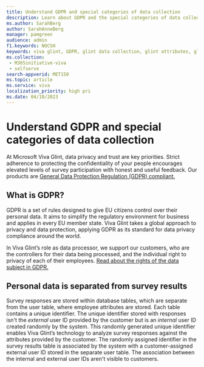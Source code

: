 ```yaml
---
title: Understand GDPR and special categories of data collection
description: Learn about GDPR and the special categories of data collection here.
ms.author: SarahBerg
author: SarahAnneBerg
manager: pamgreen
audience: admin
f1.keywords: NOCSH
keywords: viva glint, GDPR, glint data collection, glint attributes, glint survey
ms.collection: 
 - M365initiative-viva
 - selfserve
search-appverid: MET150
ms.topic: article
ms.service: viva
localization_priority: high pri
ms.date: 04/10/2023
---
```


# Understand GDPR and special categories of data collection

At Microsoft Viva Glint, data privacy and trust are key priorities. Strict adherence to protecting the confidentiality of your people encourages elevated levels of survey participation with honest and useful feedback. Our products are [General Data Protection Regulation (GDPR) compliant.](https://gdpr-info.eu/)

## What is GDPR?

GDPR is a set of rules designed to give EU citizens control over their personal data. It aims to simplify the regulatory environment for business and applies in every EU member state. Viva Glint takes a global approach to privacy and data protection, applying GDPR as its standard for data privacy compliance around the world. 

In Viva Glint’s role as data processor, we support our customers, who are the controllers for their data being processed, and the individual right to privacy of each of their employees. [Read about the rights of the data subject in GDPR.](https://gdpr-info.eu/chapter-3/)

## Personal data is separated from survey results

Survey responses are stored within database tables, which are separate from the user table, where employee attributes are stored. Each table contains a unique identifier. The unique identifier stored with responses isn't the *external* user ID provided by the customer but is an *internal* user ID created randomly by the system. This randomly generated unique identifier enables Viva Glint’s technology to analyze survey responses against the attributes provided by the customer. The randomly assigned identifier in the survey results table is associated by the system with a customer-assigned external user ID stored in the separate user table. The association between the internal and external user IDs aren't visible to customers.